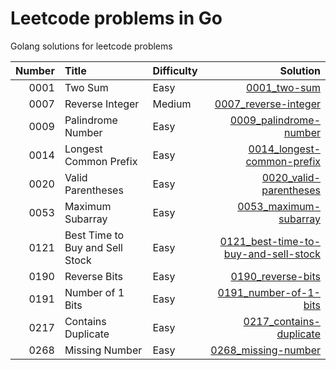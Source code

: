 # Leetcode problems in Go
Golang solutions for leetcode problems 

|Number|Title|Difficulty|Solution|
|-----:|:----|:---------|-------:|
|0001|Two Sum|Easy|[0001_two-sum](0001_two-sum)|
|0007|Reverse Integer|Medium|[0007_reverse-integer](0007_reverse-integer)|
|0009|Palindrome Number|Easy|[0009_palindrome-number](0009_palindrome-number)|
|0014|Longest Common Prefix|Easy|[0014_longest-common-prefix](0014_longest-common-prefix)|
|0020|Valid Parentheses|Easy|[0020_valid-parentheses](0020_valid-parentheses)|
|0053|Maximum Subarray|Easy|[0053_maximum-subarray](0053_maximum-subarray)|
|0121|Best Time to Buy and Sell Stock|Easy|[0121_best-time-to-buy-and-sell-stock](0121_best-time-to-buy-and-sell-stock)|
|0190|Reverse Bits|Easy|[0190_reverse-bits](0190_reverse-bits)|
|0191|Number of 1 Bits|Easy|[0191_number-of-1-bits](0191_number-of-1-bits)|
|0217|Contains Duplicate|Easy|[0217_contains-duplicate](0217_contains-duplicate)|
|0268|Missing Number|Easy|[0268_missing-number](0268_missing-number)|